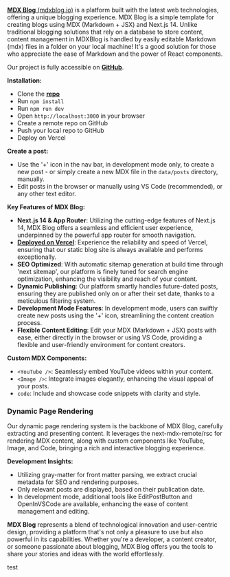 [**MDX Blog** (mdxblog.io)](https://mdxblog.io) is a platform built with the latest web technologies, offering a unique blogging experience. MDX Blog is a simple template for creating blogs using MDX (Markdown + JSX) and Next.js 14. Unlike traditional blogging solutions that rely on a database to store content, content management in MDXBlog is handled by easily editable Markdown (mdx) files in a folder on your local machine! It's a good solution for those who appreciate the ease of Markdown and the power of React components.

Our project is fully accessible on **[GitHub](https://github.com/owolfdev/mdx-blog-basic)**.

**Installation:**

- Clone the [**repo**](https://github.com/owolfdev/mdx-blog-basic)
- Run `npm install`
- Run `npm run dev`
- Open `http://localhost:3000` in your browser
- Create a remote repo on GitHub
- Push your local repo to GitHub
- Deploy on Vercel

**Create a post:**

- Use the '+' icon in the nav bar, in development mode only, to create a new post - or simply create a new MDX file in the `data/posts` directory, manually.
- Edit posts in the browser or manually using VS Code (recommended), or any other text editor.

**Key Features of MDX Blog:**

- **Next.js 14 & App Router**: Utilizing the cutting-edge features of Next.js 14, MDX Blog offers a seamless and efficient user experience, underpinned by the powerful app router for smooth navigation.
- [**Deployed on Vercel**](https://vercel.com): Experience the reliability and speed of Vercel, ensuring that our static blog site is always available and performs exceptionally.
- **SEO Optimized**: With automatic sitemap generation at build time through 'next sitemap', our platform is finely tuned for search engine optimization, enhancing the visibility and reach of your content.
- **Dynamic Publishing**: Our platform smartly handles future-dated posts, ensuring they are published only on or after their set date, thanks to a meticulous filtering system.
- **Development Mode Features**: In development mode, users can swiftly create new posts using the '+' icon, streamlining the content creation process.
- **Flexible Content Editing**: Edit your MDX (Markdown + JSX) posts with ease, either directly in the browser or using VS Code, providing a flexible and user-friendly environment for content creators.

**Custom MDX Components:**

- `<YouTube />`: Seamlessly embed YouTube videos within your content.
- `<Image />`: Integrate images elegantly, enhancing the visual appeal of your posts.
- `code`: Include and showcase code snippets with clarity and style.

### Dynamic Page Rendering

Our dynamic page rendering system is the backbone of MDX Blog, carefully extracting and presenting content. It leverages the next-mdx-remote/rsc for rendering MDX content, along with custom components like YouTube, Image, and Code, bringing a rich and interactive blogging experience.

**Development Insights:**

- Utilizing gray-matter for front matter parsing, we extract crucial metadata for SEO and rendering purposes.
- Only relevant posts are displayed, based on their publication date.
- In development mode, additional tools like EditPostButton and OpenInVSCode are available, enhancing the ease of content management and editing.

**MDX Blog** represents a blend of technological innovation and user-centric design, providing a platform that's not only a pleasure to use but also powerful in its capabilities. Whether you're a developer, a content creator, or someone passionate about blogging, MDX Blog offers you the tools to share your stories and ideas with the world effortlessly.

test
